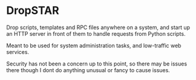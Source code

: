 DropSTAR
========

Drop scripts, templates and RPC files anywhere on a system, and start up an HTTP server in front of them to handle requests from Python scripts.

Meant to be used for system administration tasks, and low-traffic web services.  

Security has not been a concern up to this point, so there may be issues there though I dont do anything unusual or fancy to cause issues.
